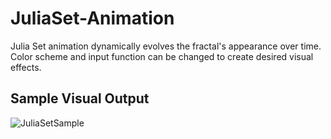 # JuliaSet-Animation
Julia Set animation dynamically evolves the fractal's appearance over time. Color scheme and input function can be changed to create desired visual effects.

## Sample Visual Output
![JuliaSetSample](https://github.com/DrewsWorkshop/DrewsWorkshop/JuliaSet-Animation/main/SampleGIF/JuliaSetSample.gif)
